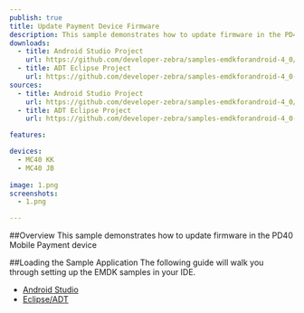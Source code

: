 ```yaml
---
publish: true
title: Update Payment Device Firmware
description: This sample demonstrates how to update firmware in the PD40 Mobile Payment device
downloads:
  - title: Android Studio Project
    url: https://github.com/developer-zebra/samples-emdkforandroid-4_0/archive/PD40FWUpdateSample.zip  
  - title: ADT Eclipse Project
    url: https://github.com/developer-zebra/samples-emdkforandroid-4_0-ADT/archive/PD40FWUpdateSample.zip   
sources:
  - title: Android Studio Project
    url: https://github.com/developer-zebra/samples-emdkforandroid-4_0/tree/PD40FWUpdateSample
  - title: ADT Eclipse Project
    url: https://github.com/developer-zebra/samples-emdkforandroid-4_0-ADT/tree/PD40FWUpdateSample

features: 

devices: 
  - MC40 KK
  - MC40 JB
  
image: 1.png
screenshots: 
  - 1.png

---
```



##Overview
This sample demonstrates how to update firmware in the PD40 Mobile Payment device

##Loading the Sample Application
The following guide will walk you through setting up the EMDK samples in your IDE.

* [Android Studio](/emdk-for-android/4-0/samples/emdksamples_androidstudio)
* [Eclipse/ADT](/emdk-for-android/4-0/samples/emdksamples_eclipse)